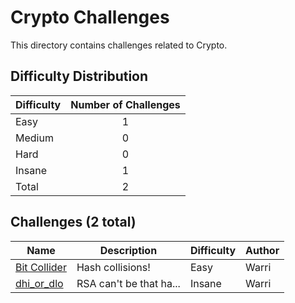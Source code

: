 # Crypto Challenges
This directory contains challenges related to Crypto.

## Difficulty Distribution
| Difficulty | Number of Challenges |
| ---------- |:--------------------:|
| Easy | 1 |
| Medium | 0 |
| Hard | 0 |
| Insane | 1 |
| Total | 2 |

## Challenges (2 total)
| Name | Description | Difficulty | Author |
| ---- | ----------- | ---------- | ------ |
| [Bit Collider](<./Bit Collider>) | Hash collisions! | Easy | Warri |
| [dhi_or_dlo](<./dhi_or_dlo>) | RSA can't be that ha... | Insane | Warri |
